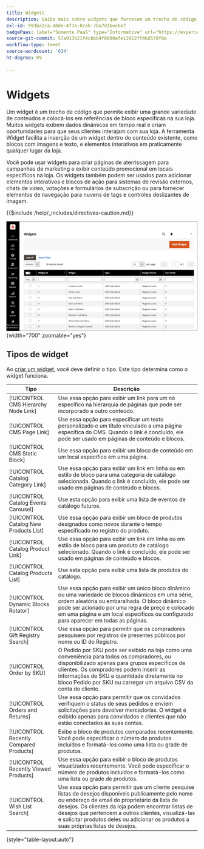 ```yaml
---
title: Widgets
description: Saiba mais sobre widgets que fornecem um trecho de código que permite exibir uma grande variedade de conteúdo e colocá-lo em referências de bloco específicas na sua loja.
exl-id: 993ba2ca-a8de-4f7e-8cab-7ba7d16eebe7
badgePaas: label="Somente PaaS" type="Informative" url="https://experienceleague.adobe.com/en/docs/commerce/user-guides/product-solutions" tooltip="Aplica-se somente a projetos do Adobe Commerce na nuvem (infraestrutura do PaaS gerenciada pela Adobe) e a projetos locais."
source-git-commit: 57a913b21f4cbbb4f0800afe13012ff46d578f8e
workflow-type: tm+mt
source-wordcount: '634'
ht-degree: 0%

---
```


# Widgets

Um widget é um trecho de código que permite exibir uma grande variedade de conteúdos e colocá-los em referências de bloco específicas na sua loja. Muitos widgets exibem dados dinâmicos em tempo real e criam oportunidades para que seus clientes interajam com sua loja. A ferramenta Widget facilita a inserção de um widget dentro do conteúdo existente, como blocos com imagens e texto, e elementos interativos em praticamente qualquer lugar da loja.

Você pode usar widgets para criar páginas de aterrissagem para campanhas de marketing e exibir conteúdo promocional em locais específicos na loja. Os widgets também podem ser usados para adicionar elementos interativos e blocos de ação para sistemas de revisão externos, chats de vídeo, votações e formulários de subscrição ou para fornecer elementos de navegação para nuvens de tags e controles deslizantes de imagem.

{{$include /help/_includes/directives-caution.md}}

![Novo widget Lista de produtos](./assets/storefront-home-page-new-products.png){width="700" zoomable="yes"}

## Tipos de widget

Ao [criar um widget](widget-create.md), você deve definir o tipo. Este tipo determina como o widget funciona.

| Tipo | Descrição |
|--- |--- |
| [!UICONTROL CMS Hierarchy Node Link] | Use essa opção para exibir um link para um nó específico na hierarquia de páginas que pode ser incorporado a outro conteúdo. |
| [!UICONTROL CMS Page Link] | Use essa opção para especificar um texto personalizado e um título vinculado a uma página específica do CMS. Quando o link é concluído, ele pode ser usado em páginas de conteúdo e blocos. |
| [!UICONTROL CMS Static Block] | Use essa opção para exibir um bloco de conteúdo em um local específico em uma página. |
| [!UICONTROL Catalog Category Link] | Use essa opção para exibir um link em linha ou em estilo de bloco para uma categoria de catálogo selecionada. Quando o link é concluído, ele pode ser usado em páginas de conteúdo e blocos. |
| [!UICONTROL Catalog Events Carousel] | Use esta opção para exibir uma lista de eventos de catálogo futuros. |
| [!UICONTROL Catalog New Products List] | Use essa opção para exibir um bloco de produtos designados como novos durante o tempo especificado no registro do produto. |
| [!UICONTROL Catalog Product Link] | Use essa opção para exibir um link em linha ou em estilo de bloco para um produto de catálogo selecionado. Quando o link é concluído, ele pode ser usado em páginas de conteúdo e blocos. |
| [!UICONTROL Catalog Products List] | Use esta opção para exibir uma lista de produtos do catálogo. |
| [!UICONTROL Dynamic Blocks Rotator] | Use essa opção para exibir um único bloco dinâmico ou uma variedade de blocos dinâmicos em uma série, ordem aleatória ou embaralhada. O bloco dinâmico pode ser acionado por uma regra de preço e colocado em uma página e um local específicos ou configurado para aparecer em todas as páginas. |
| [!UICONTROL Gift Registry Search] | Use essa opção para permitir que os compradores pesquisem por registros de presentes públicos por nome ou ID do Registro. |
| [!UICONTROL Order by SKU] | O Pedido por SKU pode ser exibido na loja como uma conveniência para todos os compradores, ou disponibilizado apenas para grupos específicos de clientes. Os compradores podem inserir as informações de SKU e quantidade diretamente no bloco Pedido por SKU ou carregar um arquivo CSV da conta do cliente. |
| [!UICONTROL Orders and Returns] | Use essa opção para permitir que os convidados verifiquem o status de seus pedidos e enviem solicitações para devolver mercadorias. O widget é exibido apenas para convidados e clientes que não estão conectados às suas contas. |
| [!UICONTROL Recently Compared Products] | Exibe o bloco de produtos comparados recentemente. Você pode especificar o número de produtos incluídos e formatá-los como uma lista ou grade de produtos. |
| [!UICONTROL Recently Viewed Products] | Use essa opção para exibir o bloco de produtos visualizados recentemente. Você pode especificar o número de produtos incluídos e formatá-los como uma lista ou grade de produtos. |
| [!UICONTROL Wish List Search] | Use essa opção para permitir que um cliente pesquise listas de desejos disponíveis publicamente pelo nome ou endereço de email do proprietário da lista de desejos. Os clientes da loja podem encontrar listas de desejos que pertencem a outros clientes, visualizá-las e solicitar produtos deles ou adicionar os produtos a suas próprias listas de desejos. |

{style="table-layout:auto"}
